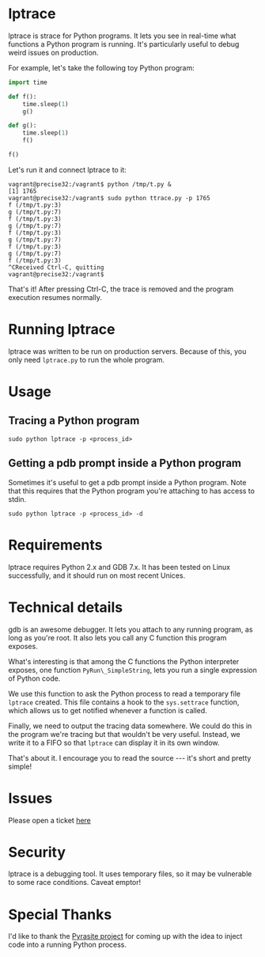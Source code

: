 # lptrace

lptrace is strace for Python programs. It lets you see in real-time
what functions a Python program is running. It's particularly useful
to debug weird issues on production.

For example, let's take the following toy Python program:

```python
import time

def f():
    time.sleep(1)
    g()

def g():
    time.sleep(1)
    f()

f()
```

Let's run it and connect lptrace to it:

```
vagrant@precise32:/vagrant$ python /tmp/t.py &
[1] 1765
vagrant@precise32:/vagrant$ sudo python ttrace.py -p 1765
f (/tmp/t.py:3)
g (/tmp/t.py:7)
f (/tmp/t.py:3)
g (/tmp/t.py:7)
f (/tmp/t.py:3)
g (/tmp/t.py:7)
f (/tmp/t.py:3)
g (/tmp/t.py:7)
f (/tmp/t.py:3)
^CReceived Ctrl-C, quitting
vagrant@precise32:/vagrant$
```

That's it! After pressing Ctrl-C, the trace is removed and the program
execution resumes normally.

# Running lptrace

lptrace was written to be run on production servers. Because of this,
you only need `lptrace.py` to run the whole program.

# Usage

## Tracing a Python program

```
sudo python lptrace -p <process_id>
```

## Getting a pdb prompt inside a Python program

Sometimes it's useful to get a pdb prompt inside a Python program.
Note that this requires that the Python program you're attaching to
has access to stdin.

```
sudo python lptrace -p <process_id> -d
```

# Requirements

lptrace requires Python 2.x and GDB 7.x. It has been tested on Linux
successfully, and it should run on most recent Unices.

# Technical details

gdb is an awesome debugger. It lets you attach to any running program, as long as you're root. It
also lets you call any C function this program exposes.

What's interesting is that among the C functions the Python interpreter exposes,
one function `PyRun\_SimpleString`, lets you run a single expression of Python code.

We use this function to ask the Python process to read a temporary file `lptrace` created. This file
contains a hook to the `sys.settrace` function, which allows us to get notified whenever a function is
called.

Finally, we need to output the tracing data somewhere. We could do this in the program we're tracing
but that wouldn't be very useful. Instead, we write it to a FIFO so that `lptrace` can display it in
its own window.

That's about it. I encourage you to read the source --- it's short and pretty simple!

# Issues

Please open a ticket [here](https://github.com/khamidou/lptrace/issues)

# Security

lptrace is a debugging tool. It uses temporary files, so it may be vulnerable to some race conditions. Caveat emptor!

# Special Thanks

I'd like to thank the [Pyrasite project](http://pyrasite.com/) for coming up with
the idea to inject code into a running Python process.
